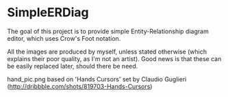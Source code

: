 SimpleERDiag
========
The goal of this project is to provide simple Entity-Relationship diagram editor, which uses Crow's Foot notation.

All the images are produced by myself, unless stated otherwise (which explains their poor quality, as I'm not an artist).
Good news is that these can be easily replaced later, should there be need.

hand_pic.png based on 'Hands Cursors' set by Claudio Guglieri (http://dribbble.com/shots/819703-Hands-Cursors)
